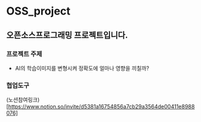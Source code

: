 # OSS_project
## 오픈소스프로그래밍 프로젝트입니다.

### 프로젝트 주제
- AI의 학습이미지를 변형시켜 정확도에 얼마나 영향을 끼칠까?

### 협업도구
(노션참여링크)[https://www.notion.so/invite/d5381a16754856a7cb29a3564de00411e8988076]
